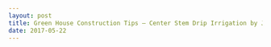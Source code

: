 ```yaml
---
layout: post
title: Green House Construction Tips – Center Stem Drip Irrigation by Jorge Cervantes
date: 2017-05-22
---
```


